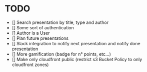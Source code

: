 # TODO

- [] Search presentation by title, type and author
- [] Some sort of authentication
- [] Author is a User
- [] Plan future presentations
- [] Slack integration to notify next presentation and notify done presentation
- [] More gamification (badge for n° points, etc...)
- [] Make only cloudfront public (restrict s3 Bucket Policy to only cloudfront zones)